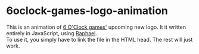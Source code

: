 6oclock-games-logo-animation
============================
This is an animation of [6 O'Clock games'](http://6oclockgames.com) upcoming new logo. It it written entirely in JavaScript, using [Raphael](http://raphaeljs.com).  
To use it, you simply have to link the file in the HTML head. The rest will just work.
